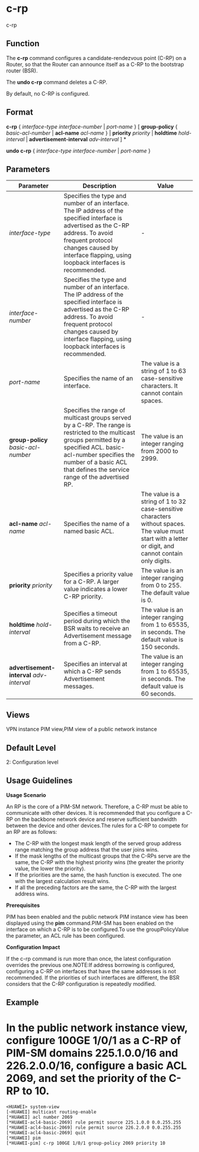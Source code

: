 c-rp
====

c-rp

Function
--------



The **c-rp** command configures a candidate-rendezvous point (C-RP) on a Router, so that the Router can announce itself as a C-RP to the bootstrap router (BSR).

The **undo c-rp** command deletes a C-RP.



By default, no C-RP is configured.


Format
------

**c-rp** { *interface-type* *interface-number* | *port-name* } [ **group-policy** { *basic-acl-number* | **acl-name** *acl-name* } | **priority** *priority* | **holdtime** *hold-interval* | **advertisement-interval** *adv-interval* ] \*

**undo c-rp** { *interface-type* *interface-number* | *port-name* }


Parameters
----------

| Parameter | Description | Value |
| --- | --- | --- |
| *interface-type* | Specifies the type and number of an interface. The IP address of the specified interface is advertised as the C-RP address.  To avoid frequent protocol changes caused by interface flapping, using loopback interfaces is recommended. | - |
| *interface-number* | Specifies the type and number of an interface. The IP address of the specified interface is advertised as the C-RP address.  To avoid frequent protocol changes caused by interface flapping, using loopback interfaces is recommended. | - |
| *port-name* | Specifies the name of an interface. | The value is a string of 1 to 63 case-sensitive characters. It cannot contain spaces. |
| **group-policy** *basic-acl-number* | Specifies the range of multicast groups served by a C-RP. The range is restricted to the multicast groups permitted by a specified ACL. basic-acl-number specifies the number of a basic ACL that defines the service range of the advertised RP. | The value is an integer ranging from 2000 to 2999. |
| **acl-name** *acl-name* | Specifies the name of a named basic ACL. | The value is a string of 1 to 32 case-sensitive characters without spaces. The value must start with a letter or digit, and cannot contain only digits. |
| **priority** *priority* | Specifies a priority value for a C-RP. A larger value indicates a lower C-RP priority. | The value is an integer ranging from 0 to 255. The default value is 0. |
| **holdtime** *hold-interval* | Specifies a timeout period during which the BSR waits to receive an Advertisement message from a C-RP. | The value is an integer ranging from 1 to 65535, in seconds. The default value is 150 seconds. |
| **advertisement-interval** *adv-interval* | Specifies an interval at which a C-RP sends Advertisement messages. | The value is an integer ranging from 1 to 65535, in seconds. The default value is 60 seconds. |



Views
-----

VPN instance PIM view,PIM view of a public network instance


Default Level
-------------

2: Configuration level


Usage Guidelines
----------------

**Usage Scenario**

An RP is the core of a PIM-SM network. Therefore, a C-RP must be able to communicate with other devices. It is recommended that you configure a C-RP on the backbone network device and reserve sufficient bandwidth between the device and other devices.The rules for a C-RP to compete for an RP are as follows:

* The C-RP with the longest mask length of the served group address range matching the group address that the user joins wins.
* If the mask lengths of the multicast groups that the C-RPs serve are the same, the C-RP with the highest priority wins (the greater the priority value, the lower the priority).
* If the priorities are the same, the hash function is executed. The one with the largest calculation result wins.
* If all the preceding factors are the same, the C-RP with the largest address wins.

**Prerequisites**

PIM has been enabled and the public network PIM instance view has been displayed using the **pim** command.PIM-SM has been enabled on the interface on which a C-RP is to be configured.To use the groupPolicyValue the parameter, an ACL rule has been configured.

**Configuration Impact**

If the c-rp command is run more than once, the latest configuration overrides the previous one.NOTE:If address borrowing is configured, configuring a C-RP on interfaces that have the same addresses is not recommended. If the priorities of such interfaces are different, the BSR considers that the C-RP configuration is repeatedly modified.


Example
-------

# In the public network instance view, configure 100GE 1/0/1 as a C-RP of PIM-SM domains 225.1.0.0/16 and 226.2.0.0/16, configure a basic ACL 2069, and set the priority of the C-RP to 10.
```
<HUAWEI> system-view
[~HUAWEI] multicast routing-enable
[*HUAWEI] acl number 2069
[*HUAWEI-acl4-basic-2069] rule permit source 225.1.0.0 0.0.255.255
[*HUAWEI-acl4-basic-2069] rule permit source 226.2.0.0 0.0.255.255
[*HUAWEI-acl4-basic-2069] quit
[*HUAWEI] pim
[*HUAWEI-pim] c-rp 100GE 1/0/1 group-policy 2069 priority 10

```